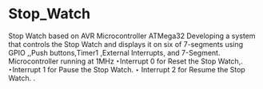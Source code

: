 # Stop_Watch
Stop Watch based on AVR Microcontroller ATMega32
Developing a system that controls the Stop Watch and displays it on six of 7-segments using GPIO ,,Push buttons,Timer1 ,External Interrupts, and 7-Segment.
Microcontroller running at 1MHz
 ‣Interrupt 0 for Reset the Stop Watch,.
‣Interrupt 1 for Pause the Stop Watch.
‣ Interrupt 2 for Resume the Stop Watch.
.
